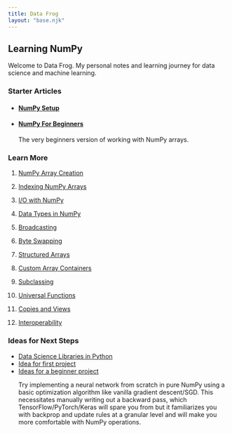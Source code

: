 ```yaml
---
title: Data Frog
layout: "base.njk"
---
```

## Learning NumPy
Welcome to Data Frog. My personal notes and learning journey for data science and machine learning.
### Starter Articles
<ul>
    <li>
        <h4><a href="./numpy/setup">NumPy Setup</a></h4>
    </li>
    <li>
        <h4><a href="./numpy/beginners">NumPy For Beginners</a></h4>
        <p>The very beginners version of working with NumPy arrays.</p>
    </li>
</ul>

### Learn More

1. [NumPy Array Creation](./numpy/1_create_array)

2. [Indexing NumPy Arrays](./numpy/2_index_ndarrays)

3. [I/O with NumPy](./numpy/3_io_numpy)

4. [Data Types in NumPy](./numpy/4_data_types)

5. [Broadcasting](./numpy/5_broadcasting)

6. [Byte Swapping](./numpy/6_byte_swapping)

7. [Structured Arrays](./numpy/7_structured_arrays)

8. [Custom Array Containers](./numpy/8_custom_array_containers)

9. [Subclassing](./numpy/9_subclassing)

10. [Universal Functions](./numpy/10_universal_functions)

11. [Copies and Views](./numpy/11_copies_views)

12. [Interoperability](./numpy/12_interoperability)

### Ideas for Next Steps
<ul>
    <li>
        <a href="./data_science_software_list">Data Science Libraries in Python</a>
    </li>
    <li>
        <a href="https://www.youtube.com/watch?v=o64FV-ez6Gw">Idea for first project</a>
    </li>
    <li>
        <a href="https://www.reddit.com/r/Python/comments/a925bi/projects_for_numpypandas_novice/">Ideas for a beginner project</a>
        <p>Try implementing a neural network from scratch in pure NumPy using a basic optimization algorithm like vanilla gradient descent/SGD. This necessitates manually writing out a backward pass, which TensorFlow/PyTorch/Keras will spare you from but it familiarizes you with backprop and update rules at a granular level and will make you more comfortable with NumPy operations.</p>
    </li>
</ul>